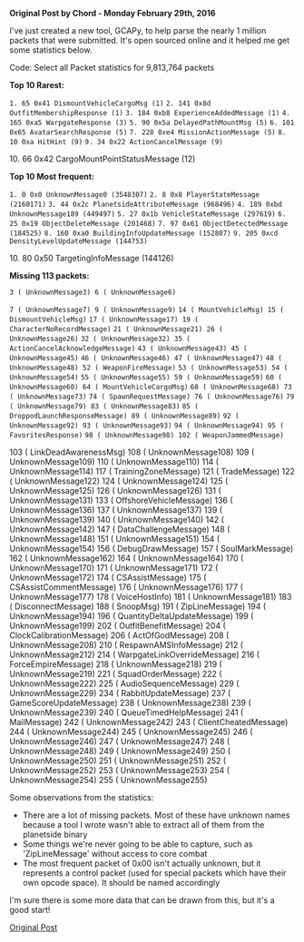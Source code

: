 **Original Post by Chord - Monday February 29th, 2016**

I've just created a new tool, GCAPy, to help parse the nearly 1 million
packets that were submitted. It's open sourced online and it helped me
get some statistics below.

Code: Select all Packet statistics for 9,813,764 packets

**Top 10 Rarest:**

`1. 65 0x41 DismountVehicleCargoMsg (1)`
`2. 141 0x8d OutfitMembershipResponse (1)`
`3. 184 0xb8 ExperienceAddedMessage (1)`
`4. 165 0xa5 WarpgateResponse (3)`
`5. 90 0x5a DelayedPathMountMsg (5)`
`6. 101 0x65 AvatarSearchResponse (5)`
`7. 228 0xe4 MissionActionMessage (5)`
`8. 10 0xa HitHint (9)`
`9. 34 0x22 ActionCancelMessage (9)`

10\. 66 0x42 CargoMountPointStatusMessage (12)

**Top 10 Most frequent:**

`1. 0 0x0 UnknownMessage0 (3548307)`
`2. 8 0x8 PlayerStateMessage (2160171)`
`3. 44 0x2c PlanetsideAttributeMessage (968496)`
`4. 189 0xbd UnknownMessage189 (449497)`
`5. 27 0x1b VehicleStateMessage (297619)`
`6. 25 0x19 ObjectDeleteMessage (201468)`
`7. 97 0x61 ObjectDetectedMessage (184525)`
`8. 160 0xa0 BuildingInfoUpdateMessage (152807)`
`9. 205 0xcd DensityLevelUpdateMessage (144753)`

10\. 80 0x50 TargetingInfoMessage (144126)

**Missing 113 packets:**

`3 ( UnknownMessage3) 6 ( UnknownMessage6)`

`7 ( UnknownMessage7) 9 ( UnknownMessage9)`
`14 ( MountVehicleMsg) 15 ( DismountVehicleMsg)`
`17 ( UnknownMessage17) 19 ( CharacterNoRecordMessage)`
`21 ( UnknownMessage21) 26 ( UnknownMessage26)`
`32 ( UnknownMessage32) 35 ( ActionCancelAcknowledgeMessage)`
`43 ( UnknownMessage43) 45 ( UnknownMessage45)`
`46 ( UnknownMessage46) 47 ( UnknownMessage47)`
`48 ( UnknownMessage48) 52 ( WeaponFireMessage)`
`53 ( UnknownMessage53) 54 ( UnknownMessage54)`
`55 ( UnknownMessage55) 59 ( UnknownMessage59)`
`60 ( UnknownMessage60) 64 ( MountVehicleCargoMsg)`
`68 ( UnknownMessage68) 73 ( UnknownMessage73)`
`74 ( SpawnRequestMessage) 76 ( UnknownMessage76)`
`79 ( UnknownMessage79) 83 ( UnknownMessage83)`
`85 ( DroppodLaunchResponseMessage) 89 ( UnknownMessage89)`
`92 ( UnknownMessage92) 93 ( UnknownMessage93)`
`94 ( UnknownMessage94) 95 ( FavoritesResponse)`
`98 ( UnknownMessage98) 102 ( WeaponJammedMessage)`

103 ( LinkDeadAwarenessMsg) 108 ( UnknownMessage108) 109 (
UnknownMessage109) 110 ( UnknownMessage110) 114 ( UnknownMessage114) 117
( TrainingZoneMessage) 121 ( TradeMessage) 122 ( UnknownMessage122) 124
( UnknownMessage124) 125 ( UnknownMessage125) 126 ( UnknownMessage126)
131 ( UnknownMessage131) 133 ( OffshoreVehicleMessage) 136 (
UnknownMessage136) 137 ( UnknownMessage137) 139 ( UnknownMessage139) 140
( UnknownMessage140) 142 ( UnknownMessage142) 147 (
DataChallengeMessage) 148 ( UnknownMessage148) 151 ( UnknownMessage151)
154 ( UnknownMessage154) 156 ( DebugDrawMessage) 157 ( SoulMarkMessage)
162 ( UnknownMessage162) 164 ( UnknownMessage164) 170 (
UnknownMessage170) 171 ( UnknownMessage171) 172 ( UnknownMessage172) 174
( CSAssistMessage) 175 ( CSAssistCommentMessage) 176 (
UnknownMessage176) 177 ( UnknownMessage177) 178 ( VoiceHostInfo) 181 (
UnknownMessage181) 183 ( DisconnectMessage) 188 ( SnoopMsg) 191 (
ZipLineMessage) 194 ( UnknownMessage194) 196 (
QuantityDeltaUpdateMessage) 199 ( UnknownMessage199) 202 (
OutfitBenefitMessage) 204 ( ClockCalibrationMessage) 206 (
ActOfGodMessage) 208 ( UnknownMessage208) 210 ( RespawnAMSInfoMessage)
212 ( UnknownMessage212) 214 ( WarpgateLinkOverrideMessage) 216 (
ForceEmpireMessage) 218 ( UnknownMessage218) 219 ( UnknownMessage219)
221 ( SquadOrderMessage) 222 ( UnknownMessage222) 225 (
AudioSequenceMessage) 229 ( UnknownMessage229) 234 (
RabbitUpdateMessage) 237 ( GameScoreUpdateMessage) 238 (
UnknownMessage238) 239 ( UnknownMessage239) 240 ( QueueTimedHelpMessage)
241 ( MailMessage) 242 ( UnknownMessage242) 243 ( ClientCheatedMessage)
244 ( UnknownMessage244) 245 ( UnknownMessage245) 246 (
UnknownMessage246) 247 ( UnknownMessage247) 248 ( UnknownMessage248) 249
( UnknownMessage249) 250 ( UnknownMessage250) 251 ( UnknownMessage251)
252 ( UnknownMessage252) 253 ( UnknownMessage253) 254 (
UnknownMessage254) 255 ( UnknownMessage255)

Some observations from the statistics:

- There are a lot of missing packets. Most of these have unknown names
  because a tool I wrote wasn't able to extract all of them from the
  planetside binary
- Some things we're never going to be able to capture, such as
  'ZipLineMessage' without access to core combat
- The most frequent packet of 0x00 isn't actually unknown, but it
  represents a control packet (used for special packets which have
  their own opcode space). It should be named accordingly

I'm sure there is some more data that can be drawn from this, but it's a
good start!

[Original Post](http://psforever.net/forum/viewtopic.php?f=11&t=146)

<!--[Category:PSForever Updates](Category:PSForever_Updates.md)-->
